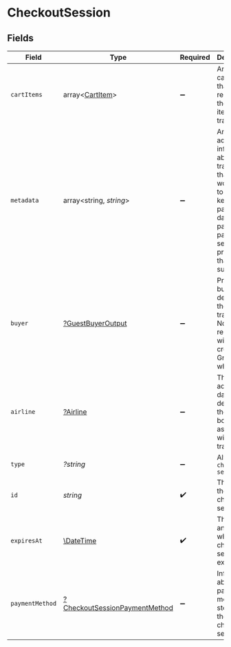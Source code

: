 # CheckoutSession


## Fields

| Field                                                                                                                                                               | Type                                                                                                                                                                | Required                                                                                                                                                            | Description                                                                                                                                                         | Example                                                                                                                                                             |
| ------------------------------------------------------------------------------------------------------------------------------------------------------------------- | ------------------------------------------------------------------------------------------------------------------------------------------------------------------- | ------------------------------------------------------------------------------------------------------------------------------------------------------------------- | ------------------------------------------------------------------------------------------------------------------------------------------------------------------- | ------------------------------------------------------------------------------------------------------------------------------------------------------------------- |
| `cartItems`                                                                                                                                                         | array<[CartItem](./CartItem.md)>                                                                                                                                    | :heavy_minus_sign:                                                                                                                                                  | An array of cart items that represents the line items of a transaction.                                                                                             |                                                                                                                                                                     |
| `metadata`                                                                                                                                                          | array<string, *string*>                                                                                                                                             | :heavy_minus_sign:                                                                                                                                                  | Any additional information about the transaction that you would like to store as key-value pairs. This data is passed to payment service providers that support it. | {<br/>"cohort": "cohort-a",<br/>"order_id": "order-12345"<br/>}                                                                                                     |
| `buyer`                                                                                                                                                             | [?GuestBuyerOutput](./GuestBuyerOutput.md)                                                                                                                          | :heavy_minus_sign:                                                                                                                                                  | Provide buyer details for the transaction. No buyer resource will be created on Gr4vy when used.                                                                    |                                                                                                                                                                     |
| `airline`                                                                                                                                                           | [?Airline](./Airline.md)                                                                                                                                            | :heavy_minus_sign:                                                                                                                                                  | The airline addendum data which describes the airline booking associated with this transaction.                                                                     |                                                                                                                                                                     |
| `type`                                                                                                                                                              | *?string*                                                                                                                                                           | :heavy_minus_sign:                                                                                                                                                  | Always `checkout-session`                                                                                                                                           | checkout-session                                                                                                                                                    |
| `id`                                                                                                                                                                | *string*                                                                                                                                                            | :heavy_check_mark:                                                                                                                                                  | The ID for the checkout session.                                                                                                                                    | 4137b1cf-39ac-42a8-bad6-1c680d5dab6b                                                                                                                                |
| `expiresAt`                                                                                                                                                         | [\DateTime](https://www.php.net/manual/en/class.datetime.php)                                                                                                       | :heavy_check_mark:                                                                                                                                                  | The date and time when this checkout session expires.                                                                                                               | 2013-07-16T19:23:00.000+00:00                                                                                                                                       |
| `paymentMethod`                                                                                                                                                     | [?CheckoutSessionPaymentMethod](./CheckoutSessionPaymentMethod.md)                                                                                                  | :heavy_minus_sign:                                                                                                                                                  | Information about the payment method stored on the checkout session.                                                                                                |                                                                                                                                                                     |